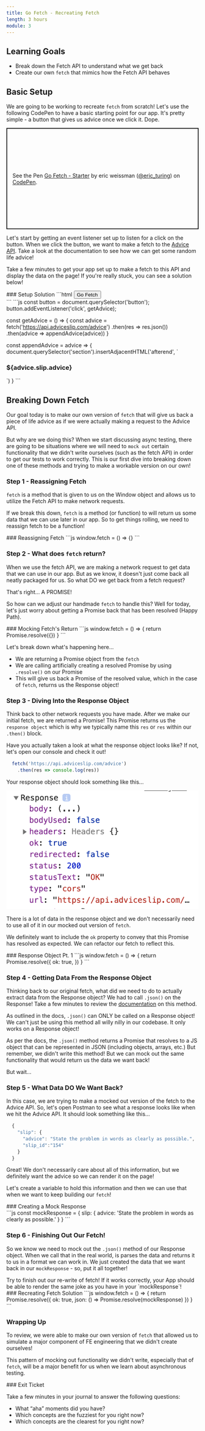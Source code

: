 ```yaml
---
title: Go Fetch - Recreating Fetch
length: 3 hours
module: 3
---
```


## Learning Goals
* Break down the Fetch API to understand what we get back
* Create our own `fetch` that mimics how the Fetch API behaves

## Basic Setup
We are going to be working to recreate `fetch` from scratch! Let's use the following CodePen to have a basic starting point for our app. It's pretty simple - a button that gives us advice once we click it. Dope.

<p class="codepen" data-height="265" data-theme-id="default" data-default-tab="html,result" data-user="eric_turing" data-slug-hash="RwNPJXV" style="height: 265px; box-sizing: border-box; display: flex; align-items: center; justify-content: center; border: 2px solid; margin: 1em 0; padding: 1em;" data-pen-title="Go Fetch - Starter">
  <span>See the Pen <a href="https://codepen.io/eric_turing/pen/RwNPJXV">
  Go Fetch - Starter</a> by eric weissman (<a href="https://codepen.io/eric_turing">@eric_turing</a>)
  on <a href="https://codepen.io">CodePen</a>.</span>
</p>
<script async src="https://static.codepen.io/assets/embed/ei.js"></script>

Let's start by getting an event listener set up to listen for a click on the button. When we click the button, we want to make a fetch to the [Advice API](https://api.adviceslip.com/). Take a look at the documentation to see how we can get some random life advice!

Take a few minutes to get your app set up to make a fetch to this API and display the data on the page! If you're really stuck, you can see a solution below!

<section class="answer">
### Setup Solution
```html
<button type="button" name="button">Go Fetch</button>
<section id="advice-area">

</section>
```
```js
const button = document.querySelector('button');
button.addEventListener('click', getAdvice);

const getAdvice = () => {
  const advice = fetch('https://api.adviceslip.com/advice')
  .then(res => res.json())
  .then(advice => appendAdvice(advice))
}

const appendAdvice = advice => {
  document.querySelector('section').insertAdjacentHTML('afterend', `
  <h3>${advice.slip.advice}</h3>
  `)
}
```
</section>


## Breaking Down Fetch
Our goal today is to make our own version of `fetch` that will give us back a piece of life advice as if we were actually making a request to the Advice API.

But why are we doing this? When we start discussing async testing, there are going to be situations where we will need to `mock out` certain functionality that we didn't write ourselves (such as the fetch API) in order to get our tests to work correctly. This is our first dive into breaking down one of these methods and trying to make a workable version on our own!

### Step 1 - Reassigning Fetch
`fetch` is a method that is given to us on the Window object and allows us to utilize the Fetch API to make network requests.

If we break this down, `fetch` is a method (or function) to will return us some data that we can use later in our app. So to get things rolling, we need to reassign fetch to be a function!

<section class="answer">
### Reassigning Fetch
```js
  window.fetch = () => {}
```
</section>


### Step 2 - What does `fetch` return?
When we use the fetch API, we are making a network request to get data that we can use in our app. But as we know, it doesn't just come back all neatly packaged for us. So what DO we get back from a fetch request?

That's right... A PROMISE!

So how can we adjust our handmade `fetch` to handle this? Well for today, let's just worry about getting a Promise back that has been resolved (Happy Path).

<section class="answer">
### Mocking Fetch's Return
```js
  window.fetch = () => {
    return Promise.resolve({})
  }
```
</section>


Let's break down what's happening here...
* We are returning a Promise object from the `fetch`
* We are calling artificially creating a resolved Promise by using `.resolve()` on our Promise
* This will give us back a Promise of the resolved value, which in the case of `fetch`, returns us the Response object!

### Step 3 - Diving Into the Response Object
Think back to other network requests you have made. After we make our initial fetch, we are returned a Promise! This Promise returns us the `response object` which is why we typically name this `res` or `res` within our `.then()` block.

Have you actually taken a look at what the response object looks like? If not, let's open our console and check it out!

```js
  fetch('https://api.adviceslip.com/advice')
    .then(res => console.log(res))
```
Your response object should look something like this...

<img class="medium-large" src="./assets/images/go-fetch/response-object.png" />

There is a lot of data in the response object and we don't necessarily need to use all of it in our mocked out version of `fetch`.

We definitely want to include the `ok` property to convey that this Promise has resolved as expected. We can refactor our fetch to reflect this.

<section class="answer">
### Response Object Pt. 1
```js
window.fetch = () => {
	return Promise.resolve({
		ok: true,
	})
}
```
</section>


### Step 4 - Getting Data From the Response Object
Thinking back to our original fetch, what did we need to do to actually extract data from the Response object? We had to call `.json()` on the Response! Take a few minutes to review the [documentation](https://developer.mozilla.org/en-US/docs/Web/API/Body/json) on this method.

As outlined in the docs, `.json()` can ONLY be called on a Response object! We can't just be using this method all willy nilly in our codebase. It only works on a Response object!

As per the docs, the `.json()` method returns a Promise that resolves to a JS object that can be represented in JSON (including objects, arrays, etc.) But remember, we didn't write this method! But we can mock out the same functionality that would return us the data we want back!

But wait...

### Step 5 - What Data DO We Want Back?
In this case, we are trying to make a mocked out version of the fetch to the Advice API. So, let's open Postman to see what a response looks like when we hit the Advice API. It should look something like this...

```js
  {
    "slip": {
      "advice": "State the problem in words as clearly as possible.",
      "slip_id":"154"
    }
  }
```

Great! We don't necessarily care about all of this information, but we definitely want the advice so we can render it on the page!

Let's create a variable to hold this information and then we can use that when we want to keep building our `fetch`!

<section class="answer">
### Creating a Mock Response
</section>
```js
const mockResponse = {
  slip: {
    advice: 'State the problem in words as clearly as possible.'
  }
}
```

### Step 6 - Finishing Out Our Fetch!
So we know we need to mock out the `.json()` method of our Response object. When we call that in the real world, is parses the data and returns it to us in a format we can work in. We just created the data that we want back in our `mockResponse` - so, put it all together!

<section class="call-to-action">
Try to finish out our re-write of fetch! If it works correctly, your App should be able to render the same joke as you have in your `mockResponse`!

<section class="answer">
### Recreating Fetch Solution
```js
window.fetch = () => {
  return Promise.resolve({
    ok: true,
    json: () => Promise.resolve(mockResponse)
  })
}
```
</section>
</section>


### Wrapping Up
To review, we were able to make our own version of `fetch` that allowed us to simulate a major component of FE engineering that we didn't create ourselves!

This pattern of mocking out functionality we didn't write, especially that of `fetch`, will be a major benefit for us when we learn about asynchronous testing.

<section class="checks-for-understanding">
### Exit Ticket

Take a few minutes in your journal to answer the following questions:
* What “aha” moments did you have?
* Which concepts are the fuzziest for you right now?
* Which concepts are the clearest for you right now?
</section>
